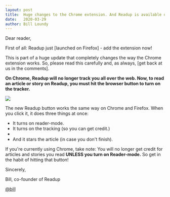 ```yaml
---
layout: post
title:  Huge changes to the Chrome extension. And Readup is available on Firefox!
date:   2020-03-29
author: Bill Loundy
---
```

<p>
Dear reader, 
</p>

<p>
First of all: Readup just [launched on Firefox] - add the extension now!
</p>

<p>
This is part of a huge update that completely changes the way the Chrome extension works. So, please read this carefully and, as always, [get back at us in the comments].
</p>

<p>
<strong>On Chrome, Readup will no longer track you all over the web. Now, to read an article or story on Readup, you must hit the browser button to turn on the tracker.</strong>
</p>

<p>
<img src="https://billloundy.com/pics/kansasone/buttondemo1.gif" style="display:block;margin:0 auto;max-width:100%;">
</p>
</p>

<p>
The new Readup button works the same way on Chrome and Firefox. When you click it, it does three things at once:
<ul>
<li>It turns on reader-mode.</li>
<li>It turns on the tracking (so you can get credit.)  <li>
<li>And it stars the article (in case you don't finish).</li>
</ul> 
</p>

<p>
If you're currently using Chrome, take note: You will no longer get credit for articles and stories you read <strong>UNLESS you turn on Reader-mode.</strong> So get in the habit of hitting that button!
</p>

<p>
Sincerely,
</p>

<p>
Bill, co-founder of Readup
</p>
<p>
<a href="https://readup.com/@bill">@bill</a>
</p>
